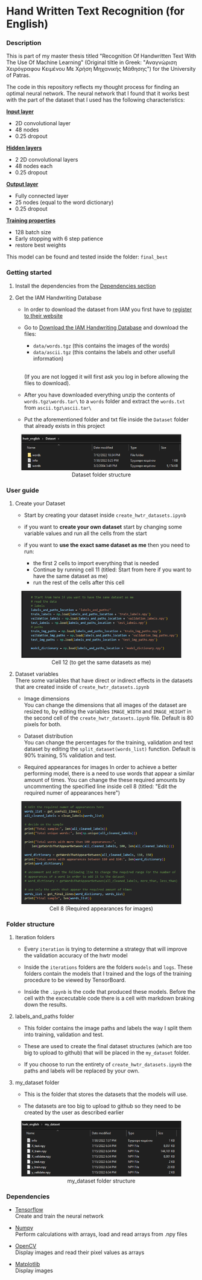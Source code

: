 # Hand Written Text Recognition (for English)


### Description
This is part of my master thesis titled "Recognition Of Handwritten Text With The Use Of Machine Learning" (Original tiltle in Greek: "Αναγνώριση Χειρόγραφου Κειμένου Με Χρήση Μηχανικής Μάθησης") for the University of Patras.

The code in this repository reflects my thought process for finding an optimal neural network. The neural network that I found that it works best with the part of the dataset that I used has the following characteristics: <br>

<u>**Input layer**</u> <br>
- 2D convolutional layer 
- 48 nodes
- 0.25 dropout

<u>**Hidden layers**</u> <br>
- 2 2D convolutional layers
- 48 nodes each
- 0.25 dropout

<u>**Output layer**</u> <br>
- Fully connected layer
- 25 nodes (equal to the word dictionary)
- 0.25 dropout

<u>**Training properties**</u>
- 128 batch size
- Early stopping with 6 step patience
- restore best weights

This model can be found and tested inside the folder: `final_best`


### Getting started
1. Install the dependencies from the [Dependencies section](#dependencies)

2. Get the IAM Handwriting Database

    - In order to download the dataset from IAM you first have to [register to their website](https://fki.tic.heia-fr.ch/register)

    - Go to [Download the IAM Handwriting Database](https://fki.tic.heia-fr.ch/databases/download-the-iam-handwriting-database) and download the files:
        - `data/words.tgz` (this contains the images of the words)
        - `data/ascii.tgz` (this contains the labels and other usefull information) <br><br>
    
        (If you are not logged it will first ask you log in before allowing the files to download). 

    - After you have downloaded everything unzip the contents of `words.tgz\words.tar\` to a `words` folder and extract the `words.txt` from `ascii.tgz\ascii.tar\`
    - Put the aforementioned folder and txt file inside the `Dataset` folder that already exists in this project

<figure align="center">
    <img
        src="readme_images/Dataset_folder_structure.png"
        alt="Dataset folder structure">
        <figcaption>Dataset folder structure</figcaption>
</figure>


### User guide
1. Create your Dataset
    - Start by creating your dataset inside `create_hwtr_datasets.ipynb`

    - if you want to **create your own dataset** start by changing some variable values and run all the cells from the start

    - if you want to **use the exact same dataset as me** then you need to run:
        - the first 2 cells to import everything that is needed
        - Continue by running cell 11 (titled: Start from here if you want to have the same dataset as me)
        - run the rest of the cells after this cell 

<figure align="center">
    <img
        src="readme_images/same_dataset_cell.png"
        alt="Cell 12 (to get the same datasets as me)">
        <figcaption>Cell 12 (to get the same datasets as me)</figcaption>
</figure>

2. Dataset variables <br>
There some variables that have direct or indirect effects in the datasets that are created inside of `create_hwtr_datasets.ipynb`

    - Image dimensions <br>
    You can change the dimensions that all images of the dataset are resized to, by editing the variables `IMAGE_WIDTH` and `IMAGE_HEIGHT` in the second cell of the `create_hwtr_datasets.ipynb` file. Default is 80 pixels for both.

    - Dataset distribution <br>
    You can change the percentages for the training, validation and test dataset by editing the `split_dataset(words_list)` function. Default is 90% training, 5% validation and test.

    - Required appearances for images
    In order to achieve a better performing model, there is a need to use words that appear a similar amount of times. You can change the these required amounts by uncommenting the specified line inside cell 8 (titled: "Edit the required numer of appearances here")

<figure align="center">
    <img
        src="readme_images/required_appearances_for_images.png"
        alt="Cell 8 (Required appearances for images)">
        <figcaption>Cell 8 (Required appearances for images)</figcaption>
</figure>
    
### Folder structure
1. Iteration folders
    - Every `iteration` is trying to determine a strategy that will improve the validation accuracy of the hwtr model
    
    - Inside the `iterations` folders are the folders `models` and `logs`. These folders contain the models that I trained and the logs of the training procedure to be viewed by TensorBoard.

    - Inside the `.ipynb` is the code that produced these models. Before the cell with the excecutable code there is a cell with markdown braking down the results.

2. labels_and_paths folder
    - This folder contains the image paths and labels the way I split them into training, validation and test.

    - These are used to create the final dataset structures (which are too big to upload to github) that will be placed in the `my_dataset` folder.

    - If you choose to run the entirety of `create_hwtr_datasets.ipynb` the paths and labels will be replaced by your own.

3. my_dataset folder
    - This is the folder that stores the datasets that the models will use.

    - The datasets are too big to upload to github so they need to be created by the user as described earlier

<figure align="center">
    <img
        src="readme_images/my_dataset_structure.png"
        alt="my_dataset folder structure">
        <figcaption>my_dataset folder structure</figcaption>
</figure>


### Dependencies
- [Tensorflow](https://www.tensorflow.org/install/pip) <br>
Create and train the neural network

- [Numpy](https://numpy.org/install/) <br>
Perform calculations with arrays, load and read arrays from .npy files

- [OpenCV](https://pypi.org/project/opencv-python/) <br>
Display images and read their pixel values as arrays 

- [Matplotlib](https://pypi.org/project/matplotlib/) <br>
Display images
